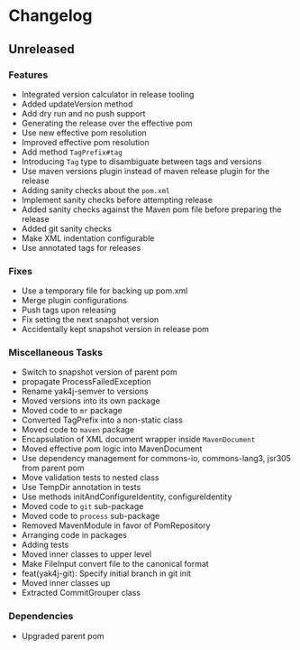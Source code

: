 # Changelog

## Unreleased

### Features

* Integrated version calculator in release tooling
* Added updateVersion method
* Add dry run and no push support
* Generating the release over the effective pom
* Use new effective pom resolution
* Improved effective pom resolution
* Add method `TagPrefix#tag`
* Introducing `Tag` type to disambiguate between tags and versions
* Use maven versions plugin instead of maven release plugin for the release
* Adding sanity checks about the `pom.xml`
* Implement sanity checks before attempting release
* Added sanity checks against the Maven pom file before preparing the release
* Added git sanity checks
* Make XML indentation configurable
* Use annotated tags for releases

### Fixes

* Use a temporary file for backing up pom.xml
* Merge plugin configurations
* Push tags upon releasing
* Fix setting the next snapshot version
* Accidentally kept snapshot version in release pom

### Miscellaneous Tasks

* Switch to snapshot version of parent pom
* propagate ProcessFailedException
* Rename yak4j-semver to versions
* Moved versions into its own package
* Moved code to `mr` package
* Converted TagPrefix into a non-static class
* Moved code to `maven` package
* Encapsulation of XML document wrapper inside `MavenDocument`
* Moved effective pom logic into MavenDocument
* Use dependency management for commons-io, commons-lang3, jsr305 from parent pom
* Move validation tests to nested class
* Use TempDir annotation in tests
* Use methods initAndConfigureIdentity, configureIdentity
* Moved code to `git` sub-package
* Moved code to `process` sub-package
* Removed MavenModule in favor of PomRepository
* Arranging code in packages
* Adding tests
* Moved inner classes to upper level
* Make FileInput convert file to the canonical format
* feat(yak4j-git): Specify initial branch in git init
* Moved inner classes up
* Extracted CommitGrouper class

### Dependencies

* Upgraded parent pom
